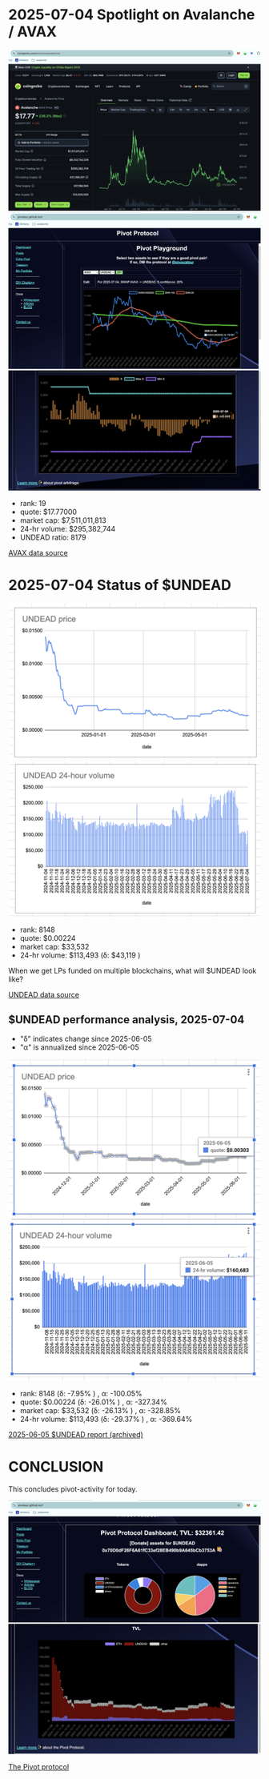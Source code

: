 # 2025-07-04 Spotlight on Avalanche / AVAX 



![Coingecko chart for AVAX](imgs/01a-avax.png) 
![AVAX / UNDEAD ratio](imgs/01b-ratio.png) 
![AVAX / UNDEAD ratio δ](imgs/01c-delta.png) 


* rank: 19 
* quote: $17.77000 
* market cap: $7,511,011,813 
* 24-hr volume: $295,382,744 
* UNDEAD ratio: 8179 

[AVAX data source](https://www.coingecko.com/en/coins/avalanche) 

# 2025-07-04 Status of $UNDEAD 

![$UNDEAD rank](imgs/02a-rank.png) 
![$UNDEAD quote](imgs/02b-quote.png) 
![$UNDEAD market captalization](imgs/02c-cap.png) 
![$UNDEAD 24-hour volume](imgs/02d-vol.png) 

* rank: 8148 
* quote: $0.00224 
* market cap: $33,532 
* 24-hr volume: $113,493 (δ: $43,119 ) 


When we get LPs funded on multiple blockchains, what will $UNDEAD look like? 

[UNDEAD data source](https://www.coingecko.com/en/coins/undead-blocks) 

## $UNDEAD performance analysis, 2025-07-04 

* "δ" indicates change since 2025-06-05 
* "α" is annualized since 2025-06-05 

![$UNDEAD rank](/blog/snapshot/imgs/01a-rank.png) 
![$UNDEAD quote](/blog/snapshot/imgs/01b-quote.png) 
![$UNDEAD market captalization](/blog/snapshot/imgs/01c-cap.png) 
![$UNDEAD 24-hour volume](/blog/snapshot/imgs/01d-vol.png) 

* rank: 8148 (δ: -7.95% ) , α: -100.05% 
* quote: $0.00224 (δ: -26.01% ) , α: -327.34% 
* market cap: $33,532 (δ: -26.13% ) , α: -328.85% 
* 24-hr volume: $113,493 (δ: -29.37% ) , α: -369.64% 

[2025-06-05 $UNDEAD report (archived)](https://github.com/pivoteur/biz/tree/main/blog/snapshot) 
# CONCLUSION 

This concludes pivot-activity for today. 

![Pivot Protocol dashboard](imgs/05a-dash.png) 
![Pivot Protocol TVL](imgs/05b-tvl.png) 


[The Pivot protocol](https://pivoteur.github.io/#) 
